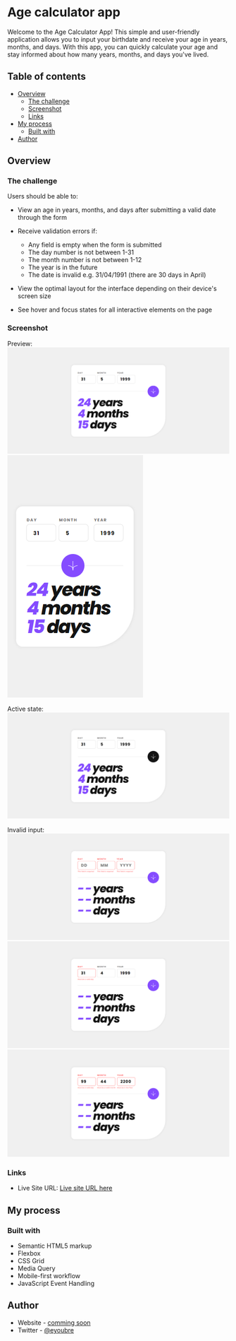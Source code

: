 # Age calculator app

Welcome to the Age Calculator App! This simple and user-friendly application allows you to input your birthdate and receive your age in years, months, and days. With this app, you can quickly calculate your age and stay informed about how many years, months, and days you've lived.

## Table of contents

- [Overview](#overview)
  - [The challenge](#the-challenge)
  - [Screenshot](#screenshot)
  - [Links](#links)
- [My process](#my-process)
  - [Built with](#built-with)
- [Author](#author)

## Overview

### The challenge

Users should be able to:

- View an age in years, months, and days after submitting a valid date through the form

- Receive validation errors if:
  - Any field is empty when the form is submitted
  - The day number is not between 1-31
  - The month number is not between 1-12
  - The year is in the future
  - The date is invalid e.g. 31/04/1991 (there are 30 days in April)

- View the optimal layout for the interface depending on their device's screen size

- See hover and focus states for all interactive elements on the page

### Screenshot

Preview:
![](/app-screenshot/Desktop-preview.png) ![](/app-screenshot/mobile-preview.png)

Active state:
![](/app-screenshot/active-state.png) 

Invalid input:
![](/app-screenshot/Desktop-error-empty.png) 
![](/app-screenshot/Desktop-error-invalid.png) 
![](/app-screenshot/Desktop-error-invalidInput.png) 

### Links

- Live Site URL: [Live site URL here](https://your-live-site-url.com)

## My process

### Built with

- Semantic HTML5 markup
- Flexbox
- CSS Grid
- Media Query
- Mobile-first workflow
- JavaScript Event Handling

## Author

- Website - [comming soon]()
- Twitter - [@eyoubre](https://www.twitter.com/eyoubre)

